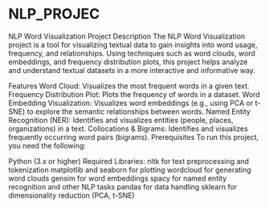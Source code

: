 # NLP_PROJEC

NLP Word Visualization Project
Description
The NLP Word Visualization project is a tool for visualizing textual data to gain insights into word usage, frequency, and relationships. Using techniques such as word clouds, word embeddings, and frequency distribution plots, this project helps analyze and understand textual datasets in a more interactive and informative way.

Features
Word Cloud: Visualizes the most frequent words in a given text.
Frequency Distribution Plot: Plots the frequency of words in a dataset.
Word Embedding Visualization: Visualizes word embeddings (e.g., using PCA or t-SNE) to explore the semantic relationships between words.
Named Entity Recognition (NER): Identifies and visualizes entities (people, places, organizations) in a text.
Collocations & Bigrams: Identifies and visualizes frequently occurring word pairs (bigrams).
Prerequisites
To run this project, you need the following:

Python (3.x or higher)
Required Libraries:
nltk for text preprocessing and tokenization
matplotlib and seaborn for plotting
wordcloud for generating word clouds
gensim for word embeddings
spacy for named entity recognition and other NLP tasks
pandas for data handling
sklearn for dimensionality reduction (PCA, t-SNE)
